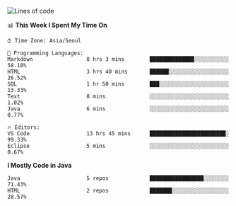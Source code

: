 <!--START_SECTION:waka-->
![Lines of code](https://img.shields.io/badge/From%20Hello%20World%20I%27ve%20Written-248862%20lines%20of%20code-blue)

📊 **This Week I Spent My Time On** 

```text
⌚︎ Time Zone: Asia/Seoul

💬 Programming Languages: 
Markdown                 8 hrs 3 mins        ██████████████░░░░░░░░░░░   58.18% 
HTML                     3 hrs 40 mins       ██████░░░░░░░░░░░░░░░░░░░   26.52% 
SQL                      1 hr 50 mins        ███░░░░░░░░░░░░░░░░░░░░░░   13.33% 
Text                     8 mins              ░░░░░░░░░░░░░░░░░░░░░░░░░   1.02% 
Java                     6 mins              ░░░░░░░░░░░░░░░░░░░░░░░░░   0.77%

🔥 Editors: 
VS Code                  13 hrs 45 mins      ████████████████████████░   99.33% 
Eclipse                  5 mins              ░░░░░░░░░░░░░░░░░░░░░░░░░   0.67%

```

**I Mostly Code in Java** 

```text
Java                     5 repos             █████████████████░░░░░░░░   71.43% 
HTML                     2 repos             ███████░░░░░░░░░░░░░░░░░░   28.57%

```



<!--END_SECTION:waka-->
<!--
**cgkim449/cgkim449** is a ✨ _special_ ✨ repository because its `README.md` (this file) appears on your GitHub profile.

Here are some ideas to get you started:

- 🔭 I’m currently working on ...
- 🌱 I’m currently learning ...
- 👯 I’m looking to collaborate on ...
- 🤔 I’m looking for help with ...
- 💬 Ask me about ...
- 📫 How to reach me: ...
- 😄 Pronouns: ...
- ⚡ Fun fact: ...
-->
